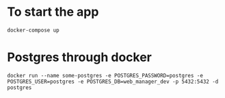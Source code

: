 # To start the app
`docker-compose up`

# Postgres through docker

`docker run --name some-postgres -e POSTGRES_PASSWORD=postgres -e POSTGRES_USER=postgres -e POSTGRES_DB=web_manager_dev -p 5432:5432 -d postgres`
